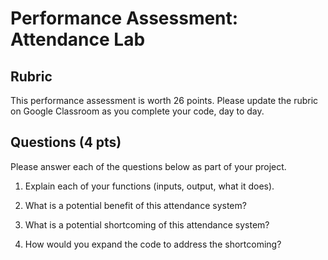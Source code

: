 # Performance Assessment: Attendance Lab
## Rubric
This performance assessment is worth 26 points. Please update the rubric on Google Classroom as you complete your code, day to day.

## Questions (4 pts)
Please answer each of the questions below as part of your project.
1. Explain each of your functions (inputs, output, what it does). 


2. What is a potential benefit of this attendance system?


3. What is a potential shortcoming of this attendance system? 


4. How would you expand the code to address the shortcoming?


